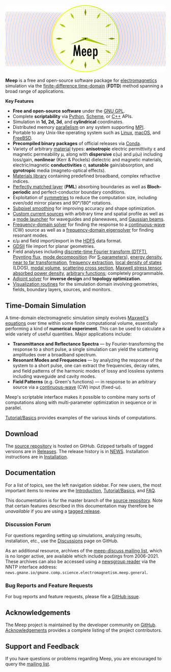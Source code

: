 
![](images/Meep-banner.png#center)


 **Meep** is a free and open-source software package for [electromagnetics](https://en.wikipedia.org/wiki/Electromagnetism) simulation via the [finite-difference time-domain](https://en.wikipedia.org/wiki/Finite-difference_time-domain_method) (**FDTD**) method spanning a broad range of applications.

**Key Features**

-   **Free and open-source software** under the [GNU GPL](https://en.wikipedia.org/wiki/GNU_General_Public_License).
-   Complete **scriptability** via [Python](Python_Tutorials/Basics), [Scheme](Scheme_Tutorials/Basics), or [C++](C++_Tutorial) APIs.
-   Simulation in **1d, 2d, 3d**, and **cylindrical** coordinates.
-   Distributed memory [parallelism](Parallel_Meep) on any system supporting [MPI](https://en.wikipedia.org/wiki/MPI).
-   Portable to any Unix-like operating system such as [Linux](https://en.wikipedia.org/wiki/Linux), [macOS](https://en.wikipedia.org/wiki/macOS), and [FreeBSD](https://en.wikipedia.org/wiki/FreeBSD).
-   **Precompiled binary packages** of official releases via [Conda](Installation.md#conda-packages).
-   Variety of arbitrary [material](Materials) types: **anisotropic** electric permittivity ε and magnetic permeability μ, along with **dispersive** ε(ω) and μ(ω) including loss/gain, **nonlinear** (Kerr & Pockels) dielectric and magnetic materials, electric/magnetic **conductivities** σ, **saturable** gain/absorption, and **gyrotropic** media (magneto-optical effects).
-   [Materials library](Materials#materials-library) containing predefined broadband, complex refractive indices.
-   [Perfectly matched layer](Perfectly_Matched_Layer/) (**PML**) absorbing boundaries as well as **Bloch-periodic** and perfect-conductor boundary conditions.
-   Exploitation of [symmetries](Exploiting_Symmetry) to reduce the computation size, including even/odd mirror planes and 90°/180° rotations.
-   [Subpixel smoothing](Subpixel_Smoothing.md) for improving accuracy and shape optimization.
-   [Custom current sources](Python_Tutorials/Custom_Source.md) with arbitrary time and spatial profile as well as a [mode launcher](Python_Tutorials/Eigenmode_Source.md) for waveguides and planewaves, and [Gaussian beams](Python_User_Interface.md#gaussianbeam3dsource).
-   [Frequency-domain solver](Python_User_Interface.md#frequency-domain-solver) for finding the response to a [continuous-wave](https://en.wikipedia.org/wiki/Continuous_wave) (CW) source as well as a [frequency-domain eigensolver](Python_User_Interface.md#frequency-domain-eigensolver) for finding resonant modes.
-   ε/μ and field import/export in the [HDF5](https://en.wikipedia.org/wiki/HDF5) data format.
-   [GDSII](Python_User_Interface.md#gdsii-support) file import for planar geometries.
-   Field analyses including [discrete-time Fourier transform (DTFT)](Python_User_Interface.md#field-computations), [Poynting flux](Python_Tutorials/Basics.md#transmittance-spectrum-of-a-waveguide-bend), [mode decomposition](Python_Tutorials/Mode_Decomposition.md) (for [S-parameters](Python_Tutorials/GDSII_Import.md#s-parameters-of-a-directional-coupler)), [energy density](Python_User_Interface.md#energy-density-spectra), [near to far transformation](Python_Tutorials/Near_to_Far_Field_Spectra.md), [frequency extraction](Python_Tutorials/Basics.md#modes-of-a-ring-resonator), [local density of states](Python_Tutorials/Local_Density_of_States.md) (LDOS), [modal volume](Python_User_Interface.md#field-computations), [scattering cross section](Python_Tutorials/Basics.md#mie-scattering-of-a-lossless-dielectric-sphere), [Maxwell stress tensor](Python_Tutorials/Optical_Forces.md), [absorbed power density](Python_Tutorials/Basics.md#absorbed-power-density-map-of-a-lossy-cylinder), [arbitrary functions](Field_Functions.md); completely programmable.
-   [Adjoint solver](Python_Tutorials/Adjoint_Solver.md) for **inverse design** and **topology optimization**.
-   [Visualization routines](Python_User_Interface.md#data-visualization) for the simulation domain involving geometries, fields, boundary layers, sources, and monitors.

Time-Domain Simulation
----------------------

A time-domain electromagnetic simulation simply evolves [Maxwell's equations](https://en.wikipedia.org/wiki/Maxwell's_equations) over time within some finite computational volume, essentially performing a kind of **numerical experiment**. This can be used to calculate a wide variety of useful quantities. Major applications include:

-   **Transmittance and Reflectance Spectra** &mdash; by Fourier-transforming the response to a short pulse, a single simulation can yield the scattering amplitudes over a broadband spectrum.
-   **Resonant Modes and Frequencies** &mdash; by analyzing the response of the system to a short pulse, one can extract the frequencies, decay rates, and field patterns of the harmonic modes of lossy and lossless systems including waveguide and cavity modes.
-   **Field Patterns** (e.g. Green's functions) &mdash; in response to an arbitrary source via a [continuous-wave](https://en.wikipedia.org/wiki/Continuous_wave) (CW) input (fixed-ω).

Meep's scriptable interface makes it possible to combine many sorts of computations along with multi-parameter optimization in sequence or in parallel.

[Tutorial/Basics](Python_Tutorials/Basics.md) provides examples of the various kinds of computations.

Download
--------

The [source repository](https://github.com/NanoComp/meep) is hosted on GitHub. Gzipped tarballs of tagged versions are in [Releases](https://github.com/NanoComp/meep/releases). The release history is in [NEWS](https://github.com/NanoComp/meep/blob/master/NEWS.md). Installation instructions are in [Installation](Installation.md).

Documentation
-------------

For a list of topics, see the left navigation sidebar. For new users, the most important items to review are the [Introduction](Introduction.md), [Tutorial/Basics](Python_Tutorials/Basics.md), and [FAQ](FAQ.md).

This documentation is for the master branch of the [source repository](Download.md#github-source-repository). Note that certain features described in this documentation may therefore be *unavailable* if you are using a [tagged release](https://github.com/NanoComp/meep/releases).

### Discussion Forum

For questions regarding setting up simulations, analyzing results, installation, etc., use the [Discussions](https://github.com/NanoComp/meep/discussions) page on GitHub.

As an additional resource, archives of the [meep-discuss mailing list](https://www.mail-archive.com/meep-discuss@ab-initio.mit.edu/), which is no longer active, are available which include postings from 2006-2021. These archives can also be accessed using a [newsgroup reader](https://en.wikipedia.org/wiki/List_of_Usenet_newsreaders) via the NNTP interface address: `news.gmane.io/gmane.comp.science.electromagnetism.meep.general`.

### Bug Reports and Feature Requests

For bug reports and feature requests, please file a [GitHub issue](https://github.com/NanoComp/meep/issues).

Acknowledgements
----------------

The Meep project is maintained by the developer community on [GitHub](https://github.com/NanoComp/meep). [Acknowledgements](Acknowledgements.md) provides a complete listing of the project contributors.

Support and Feedback
---------------------

If you have questions or problems regarding Meep, you are encouraged to query the [mailing list](https://www.mail-archive.com/meep-discuss@ab-initio.mit.edu/).
